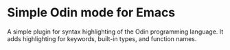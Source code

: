 # Simple Odin mode for Emacs

A simple plugin for syntax highlighting of the Odin programming language.
It adds highlighting for keywords, built-in types, and function names.
